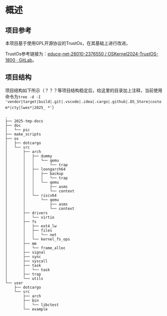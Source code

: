# 概述

## 项目参考

本项目基于使用GPL开源协议的TrustOs，在其基础上进行改进。

TrustOs参考链接为：[educg-net-26010-2376550 / OSKernel2024-TrustOS-1800 · GitLab](https://gitlab.eduxiji.net/educg-group-26010-2376550/T202410487992457-1800)。

## 项目结构

项目结构如下所示（？？？等项目结构稳定后，给这里的目录加上注释，当前使用命令为`tree -d -I 'vendor|target|build|.git|.vscode|.idea|.cargo|.github|.DS_Store|costom*|cty|lwex*|2025_
*'`）

```
.
├── 2025-tmp-docs
├── doc
│   └── pic
├── make_scripts
├── os
│   ├── dotcargo
│   └── src
│       ├── arch
│       │   ├── dummy
│       │   │   └── qemu
│       │   │       └── trap
│       │   ├── loongarch64
│       │   │   ├── backup
│       │   │   │   └── trap
│       │   │   └── qemu
│       │   │       ├── asms
│       │   │       └── context
│       │   └── riscv64
│       │       └── qemu
│       │           ├── asms
│       │           └── context
│       ├── drivers
│       │   └── virtio
│       ├── fs
│       │   ├── ext4_lw
│       │   ├── files
│       │   │   └── net
│       │   └── kernel_fs_ops
│       ├── mm
│       │   └── frame_alloc
│       ├── signal
│       ├── sync
│       ├── syscall
│       ├── task
│       │   └── task
│       ├── trap
│       └── utils
└── user
    ├── dotcargo
    └── src
        ├── arch
        ├── bin
        │   └── libctest
        └── example
```


